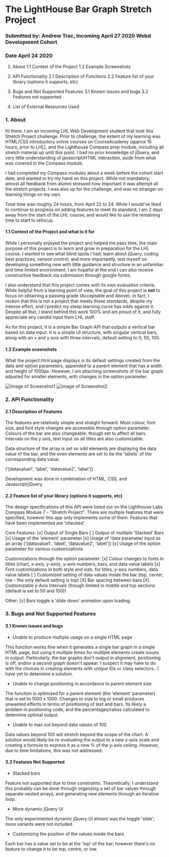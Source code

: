 # The LightHouse Bar Graph Stretch Project  
### Submitted by: Andrew Trac, Incoming April 27 2020 Webd Development Cohort
### Date April 24 2020

1. About
    1.1 Context of the Project
    1.2 Example Screenshots

2. API Functionality
    2.1 Description of Functions
    2.2 Feature list of your library (options it supports, etc)

3. Bugs and Not Supported Features
    3.1 Known issues and bugs
    3.2 Features not supported

4. List of External Resources Used

### 1. About

Hi there. I am an incoming LHL Web Development student that took this Stretch Project challenge. Prior to challenge, the extent of my learning was HTML/CSS introductory online courses on CourseAcademy (approx 15 hours, prior to LHL), and the Lighthouse Compass prep module, including all stretch material up until this point. I had no prior knowledge of jQuery, and very little understanding of javascript/HTML interaction, aside from what was covered in the Compass module. 

I had completed my Compass modules about a week before the cohort start date, and wanted to try my hand on this project. While not mandatory, almost all feedback from alumni stressed how important it was attempt all the stretch projects. I was also up for the challenge, and was no stranger on learning things on my own.

Total time was roughly 24 hours, from April 22 to 24. While I would've liked to continue to progress on adding features to meet its standard, I am 2 days away from the start of the LHL course, and would like to use the remaining time to start to refocus.  

#### 1.1 Context of the Project and what is it for

While I personally enjoyed the project and helped me pass time, the main purpose of this project is to learn and grow in preparation for the LHL course. I wanted to see what blind spots I had; learn about jQuery, coding best practices, version control; and more importantly, test myself on developing something new with little guidance and structure in an unfamiliar and time limited environment. I am hopeful at the end I can also receive constructive feedback via submission through google forms. 

I also understand that this project comes with its own evaluation criteria. While helpful from a learning point of view, the goal of this project is **not** to focus on obtaining a passing grade (Acceptable and Above). In fact, I reckon that this is not a project that meets those standards, despite my intense effort, and I predict my steep learning curve has odds against it. Despite all that, I stand behind this work 100% and am proud of it, and fully appreciate any candid input from LHL staff. 

As for this project, it is a simple Bar Graph API that outputs a vertical bar based on data input. It is a simple UI structure, with singular vertical bars, along with an x and y axis with three intervals, default setting to 0, 50, 100. 

#### 1.2 Example sceenshots

What the project.html page displays is its default settings created from the data and option parameters, appended to a parent element that has a width and height of 1000px. However, I am attaching screenshots of the bar graph adjusted for smaller elements, with changes in the option parameter. 

![Image of Screenshot1](https://at1787.github.io/LLStretchProject/Screenshot1.png)
![Image of Screenshot2](https://at1787.github.io/LLStretchProject/Screenshot2.png)

### 2. API Functionality

#### 2.1 Description of Features

The features are relatively simple and straight forward. Most colour, font size, and font style changes are accessible through option parameter. Colours of the bar are also changeable, though set to affect all bars. Intervals on the y axis, text input on all titles are also customizable. 

Data structure of the array is set so odd elements are displaying the data value of the bar, and the even elements are set to be the 'labels' of the corresponding data value:

('[datavalue1', 'label', 'datavalue2', 'label'])

Development was done in combination of HTML, CSS, and Javascript/jQuery. 

#### 2.2 Feature list of your library (options it supports, etc)

The design specifications of this API were listed out on the Lighthouse Labs Compass Module 7 - "Stretch Project". There are multiple features that were specified, however this app only implements some of them. Features that have been implemented are 'checked'

Core Features:
[x] Output of Single Bars
[ ] Output of multiple 'Stacked' Bars
[x] Usage of the 'element' parameter
[x] Usage of 'data parameter input as an array ('[datavalue1', 'label', 'datavalue2', 'label'])
[x] Usage of the option parameter for various customizations

Customizations through the option parameter:
[x] Colour changes to fonts in titles (chart, x-axis, y-axis), y-axis numbers, bars, and data value labels
[x] Font customizations in both style and size, for titles, y-axis numbers, data value labels
[ ] Customized setting of data values inside the bar (top, center, low - the only default setting is top)
[X] Bar spacing between bars
[X] Customizable y-Axis Intervals (though limited in middle and top sections (default is set to 50 and 100))

Other:
[x] Bars toggle a 'slide down' animation upon loading. 


### 3. Bugs and Not Supported Features

#### 3.1 Known issues and bugs

- Unable to produce multiple usage on a single HTML page

This function works fine when it generates a single bar graph in a single HTML page, but using it multiple times for multiple elements create issues in output. Particularly, the bar graphs don't output in alignment, positioning is off, and/or a second graph doesn't appear. I suspect it may have to do with the choices in creating elements with unique IDs or class selectors.. I have yet to determine a solution. 

- Unable to change positioning in accordance to parent element size 

The function is optimized for a parent element (the 'element' parameter) that is set to 1000 x 1000. Changes to size to big or small produces unwanted effects in terms of positioning of text and bars. Its likely a problem in positioning code, and the percentages/ratios calculated to determine optimal output. 

- Unable to max out beyond data values of 100

Data values beyond 100 will stretch beyond the scope of the chart. A solution would likely be re-evaluating the output to a new y-axis scale and creating a formula to express it as a new % of the y-axis ceiling. However, due to time limitations, this was not addressed. 

#### 3.2 Features Not Supported

- Stacked bars

Feature not supported due to time constraints. Theoretically, I understand this probably can be done through organzing a set of bar values through separate nested arrays, and generating new elements through an iterative loop. 

- More dynamic jQuery UI

The only experimented dynamic jQuery UI elment was the toggle 'slide'; more variants were not included. 

- Customizing the position of the values inside the bars

Each bar has a value set to be at the 'top' of the bar; however there's no feature to change it to be top, centre, or low. 





